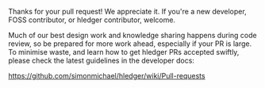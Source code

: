 Thanks for your pull request! We appreciate it. 
If you're a new developer, FOSS contributor, or hledger contributor, welcome.

Much of our best design work and knowledge sharing happens during code review,
so be prepared for more work ahead, especially if your PR is large.
To minimise waste, and learn how to get hledger PRs accepted swiftly, 
please check the latest guidelines in the developer docs:

https://github.com/simonmichael/hledger/wiki/Pull-requests
